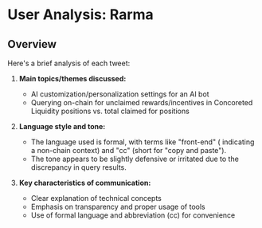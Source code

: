 # User Analysis: Rarma

## Overview

Here's a brief analysis of each tweet:

1. **Main topics/themes discussed:**
   - AI customization/personalization settings for an AI bot
   - Querying on-chain for unclaimed rewards/incentives in Concoreted Liquidity positions vs. total claimed for positions

2. **Language style and tone:**
   - The language used is formal, with terms like "front-end" ( indicating a non-chain context) and "cc" (short for "copy and paste").
   - The tone appears to be slightly defensive or irritated due to the discrepancy in query results.

3. **Key characteristics of communication:**
   - Clear explanation of technical concepts
   - Emphasis on transparency and proper usage of tools
   - Use of formal language and abbreviation (cc) for convenience